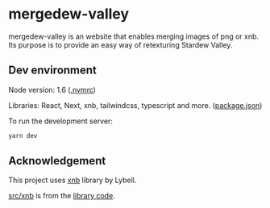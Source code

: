 # mergedew-valley

mergedew-valley is an website that enables merging images of png or xnb.
Its purpose is to provide an easy way of retexturing Stardew Valley.

## Dev environment

Node version: 1.6 ([.nvmrc](.nvmrc))

Libraries: React, Next, xnb, tailwindcss, typescript and more. ([package.json](package.json))

To run the development server:

```bash
yarn dev
```

## Acknowledgement

This project uses [xnb](https://www.npmjs.com/package/xnb) library by Lybell.

[src/xnb](src/xnb) is from the [library code](https://github.com/lybell-art/xnb-js/tree/main/docs/js/libs).
